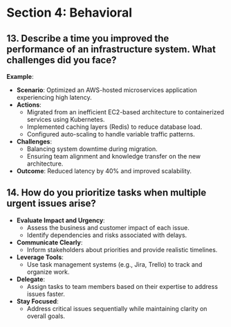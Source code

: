 # Section 4: Behavioral

## 13. Describe a time you improved the performance of an infrastructure system. What challenges did you face?
**Example**:
- **Scenario**: Optimized an AWS-hosted microservices application experiencing high latency.
- **Actions**:
  - Migrated from an inefficient EC2-based architecture to containerized services using Kubernetes.
  - Implemented caching layers (Redis) to reduce database load.
  - Configured auto-scaling to handle variable traffic patterns.
- **Challenges**:
  - Balancing system downtime during migration.
  - Ensuring team alignment and knowledge transfer on the new architecture.
- **Outcome**: Reduced latency by 40% and improved scalability.

## 14. How do you prioritize tasks when multiple urgent issues arise?
- **Evaluate Impact and Urgency**:
  - Assess the business and customer impact of each issue.
  - Identify dependencies and risks associated with delays.
- **Communicate Clearly**:
  - Inform stakeholders about priorities and provide realistic timelines.
- **Leverage Tools**:
  - Use task management systems (e.g., Jira, Trello) to track and organize work.
- **Delegate**:
  - Assign tasks to team members based on their expertise to address issues faster.
- **Stay Focused**:
  - Address critical issues sequentially while maintaining clarity on overall goals.
